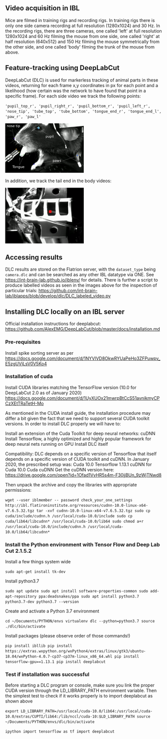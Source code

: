
## Video acquisition in IBL 

Mice are filmed in training rigs and recording rigs. In training rigs there is only one side camera recording at full resolution (1280x1024) and 30 Hz. In the recording rigs, there are three cameras, one called 'left' at full resolution 1280x1024 and 60 Hz filming the mouse from one side, one called 'right' at half resolution (640x512) and 150 Hz filming the mouse symmetrically from the other side, and one called 'body' filming the trunk of the mouse from above.    
 
## Feature-tracking using DeepLabCut	 	 

DeepLabCut (DLC) is used for markerless tracking of animal parts in these videos, returning for each frame x,y coordinates in px for each point and a likelihood (how certain was the network to have found that point in a specific frame). For each side video we track the following points:	

`'pupil_top_r', 'pupil_right_r', 'pupil_bottom_r', 'pupil_left_r', 'nose_tip', 'tube_top', 'tube_bottom', 'tongue_end_r', 'tongue_end_l', 'paw_r', 'paw_l'`

<img src="https://github.com/int-brain-lab/iblvideo/blob/master/DLC_IBL.png" width="50%" height="50%">

In addition, we track the tail end in the body videos:

<img src="https://github.com/int-brain-lab/iblvideo/blob/master/Screenshot%20from%202020-11-13%2011-00-15.png" width="50%" height="50%">

## Accessing results

DLC results are stored on the Flatrion server, with the `dataset_type` being `camera.dlc` and can be searched as any other IBL datatype via ONE. See https://int-brain-lab.github.io/iblenv/ for details. There is further a script to produce labelled videos as seen in the images above for the inspection of particular trials: https://github.com/int-brain-lab/iblapps/blob/develop/dlc/DLC_labeled_video.py

## Installing DLC locally on an IBL server

Official installation instructions for deeplabcut: https://github.com/AlexEMG/DeepLabCut/blob/master/docs/installation.md

### Pre-requisites

Install spike sorting server as per https://docs.google.com/document/d/1NYVlVD8OkwRYUaPeHo3ZFPuwpv_E5zgUVjLsV0V5Ko4

### Installation of cuda

Install CUDA libraries matching the TensorFlow version (10.0 for DeepLabCut 2.0 as of January 2020) https://docs.google.com/document/d/1UyXUOx21mwrpBtCcS51avnikmyCPCzXEtTRaTetH-Mo

As mentioned in the CUDA install guide, the installation procedure may differ a bit given the fact that we need to support several CUDA toolkit versions.
In order to install DLC properly we will have to:

Install an extension of the Cuda Toolkit for deep neural networks: cuDNN
Install Tensorflow, a highly optimized and highly popular framework for deep neural nets running on GPU
Install DLC itself

Compatibility: DLC depends on a specific version of Tensorflow that itself depends on a specific version of CUDA toolkit and cuDNN. In January 2020, the prescribed setup was:
Cuda 10.0
Tensorflow 1.13.1
cuDNN for Cuda 10.0
Cuda cuDNN
Get the cuDNN version here:
https://drive.google.com/open?id=1Ofad1VvHR5s4m-F30jjBUn_9zWjTNwd8

Then unpack the archive and copy the libraries with appropriate permissions:

`wget --user iblmember -- password check_your_one_settings http://ibl.flatironinstitute.org/resources/cudnn-10.0-linux-x64-v7.6.5.32.tgz
tar -xvf cudnn-10.0-linux-x64-v7.6.5.32.tgz
sudo cp cuda/include/cudnn.h /usr/local/cuda-10.0/include
sudo cp cuda/lib64/libcudnn* /usr/local/cuda-10.0/lib64
sudo chmod a+r /usr/local/cuda-10.0/include/cudnn.h /usr/local/cuda-10.0/lib64/libcudnn*`

### Install the Python environment with Tensor Flow and Deep Lab Cut 2.1.5.2

Install a few things system wide

`sudo apt-get install tk-dev`

Install python3.7

`sudo apt update
sudo apt install software-properties-common
sudo add-apt-repository ppa:deadsnakes/ppa
sudo apt install python3.7 python3.7-dev
python3.7 --version`

Create and activate a Python 3.7 environment 

`cd ~/Documents/PYTHON/envs
virtualenv dlc --python=python3.7
source ./dlc/bin/activate`

Install packages (please observe order of those commands!)	

`pip install ibllib
pip install https://extras.wxpython.org/wxPython4/extras/linux/gtk3/ubuntu-18.04/wxPython-4.0.7-cp37-cp37m-linux_x86_64.whl
pip install tensorflow-gpu==1.13.1
pip install deeplabcut`

### Test if installation was successful 

Before starting a DLC program or console, make sure you link the proper CUDA version through the LD_LIBRARY_PATH environment variable.
Then the simplest test to check if it works properly is to import deeplabcut as shown above

`export LD_LIBRARY_PATH=/usr/local/cuda-10.0/lib64:/usr/local/cuda-10.0/extras/CUPTI/lib64:/lib/nccl/cuda-10:$LD_LIBRARY_PATH
source ~/Documents/PYTHON/envs/dlc/bin/activate`

`ipython
import tensorflow as tf
import deeplabcut`




